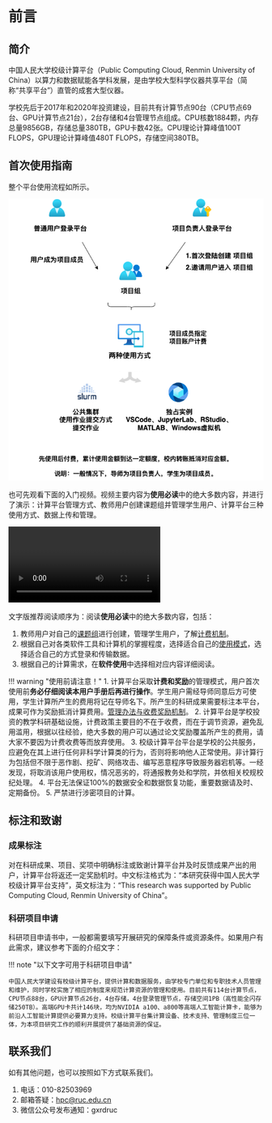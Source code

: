 # 前言

## 简介

中国人民大学校级计算平台（Public Computing Cloud, Renmin University of China）以算力和数据赋能各学科发展，是由学校大型科学仪器共享平台（简称“共享平台”）直管的成套大型仪器。

学校先后于2017年和2020年投资建设，目前共有计算节点90台（CPU节点69台、GPU计算节点21台），2台存储和4台管理节点组成。CPU核数1884颗，内存总量9856GB，存储总量380TB，GPU卡数42张。CPU理论计算峰值100T FLOPS，GPU理论计算峰值480T FLOPS，存储空间380TB。

## 首次使用指南

整个平台使用流程如所示。

![](./images/workflow.png)

也可先观看下面的入门视频。视频主要内容为**使用必读**中的绝大多数内容，并进行了演示：计算平台管理方式、教师用户创建课题组并管理学生用户、计算平台三种使用方式、数据上传和管理。

![type:video](./files/intro.mp4)

文字版推荐阅读顺序为：阅读**使用必读**中的绝大多数内容，包括：

1. 教师用户对自己的[课题组](./manual/project.md)进行创建，管理学生用户，了解[计费机制](./manual/bill.md)。
2. 根据自己对各类软件工具和计算机的掌握程度，选择适合自己的[使用模式](./manual/usage-mode.md)，选择适合自己的方式登录和传输数据。
3. 根据自己的计算需求，在**软件使用**中选择相对应内容详细阅读。

!!! warning "使用前请注意！"
    1. 计算平台采取**计费和奖励**的管理模式，用户首次使用前**务必仔细阅读本用户手册后再进行操作**。学生用户需经导师同意后方可使用，学生计算所产生的费用将记在导师名下。所产生的科研成果需要标注本平台，成果可作为奖励抵消计算费用。[管理办法与收费奖励机制](./regulation.md)。
    2. 计算平台是学校投资的教学科研基础设施，计费政策主要目的不在于收费，而在于调节资源，避免乱用滥用，根据以往经验，绝大多数的用户可以通过论文奖励覆盖所产生的费用，请大家不要因为计费收费等而放弃使用。
    3. 校级计算平台平台是学校的公共服务，应避免在其上进行任何非科学计算类的行为，否则将影响他人正常使用。非计算行为包括但不限于恶作剧、挖矿、网络攻击、编写恶意程序导致服务器宕机等。一经发现，将取消该用户使用权，情况恶劣的，将通报教务处和学院，并依相关校规校纪处理。
    4. 平台无法保证100%的数据安全和数据恢复功能，重要数据请及时、定期备份。
    5. 严禁进行涉密项目的计算。

## 标注和致谢

### 成果标注

对在科研成果、项目、奖项中明确标注或致谢计算平台并及时反馈成果产出的用户，计算平台将返还一定奖励机时。中文标注格式为：“本研究获得中国人民大学校级计算平台支持”，英文标注为：“This research was supported by Public Computing Cloud, Renmin University of China”。

### 科研项目申请

科研项目申请书中，一般都需要填写开展研究的保障条件或资源条件。如果用户有此需求，建议参考下面的介绍文字：

!!! note "以下文字可用于科研项目申请"

    中国人民大学建设有校级计算平台，提供计算和数据服务，由学校专门单位和专职技术人员管理和维护，同时学校实施了相应的制度来规范计算资源的管理和使用。目前共有114台计算节点，CPU节点88台，GPU计算节点26台，4台存储，4台登录管理节点，存储空间1PB（高性能全闪存储250TB）。高端GPU卡共计146块，均为NVIDIA a100、a800等高端人工智能计算卡，能够为前沿人工智能计算提供必要算力支持。校级计算平台集计算设备、技术支持、管理制度三位一体，为本项目研究工作的顺利开展提供了基础资源的保证。

## 联系我们

如有其他问题，也可以按照如下方式联系我们。

1. 电话：010-82503969
2. 邮箱答疑：<hpc@ruc.edu.cn>
3. 微信公众号发布通知：gxrdruc